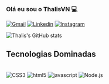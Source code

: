 ### Olá eu sou o ThalisVN 💻

[![Gmail](https://img.shields.io/badge/Gmail-D14836?style=for-the-badge&logo=gmail&logoColor=white)]()
[![Linkedin](https://img.shields.io/badge/LinkedIn-0077B5?style=for-the-badge&logo=linkedin&logoColor=white)]()
[![Instagram](https://img.shields.io/badge/Instagram-E4405F?style=for-the-badge&logo=instagram&logoColor=white)]()


![Thalis's GitHub stats](https://github-readme-stats.vercel.app/api?username=ThalisVN&show_icons=true&theme=dark)


## Tecnologias Dominadas

<div style="display: inline_block"><br/>
<img align=center alt='CSS3'src='https://img.shields.io/badge/CSS3-1572B6?style=for-the-badge&logo=css3&logoColor=white'> 
<img align=center alt='html5'src='https://img.shields.io/badge/HTML5-E34F26?style=for-the-badge&logo=html5&logoColor=white'> 
<img align=center alt='javascript'src='https://img.shields.io/badge/JavaScript-F7DF1E?style=for-the-badge&logo=javascript&logoColor=black'>
<img align=center alt='Node.js'src='https://img.shields.io/badge/Node.js-43853D?style=for-the-badge&logo=node.js&logoColor=white'> 
<div>


